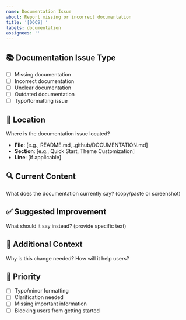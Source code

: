 ```yaml
---
name: Documentation Issue
about: Report missing or incorrect documentation
title: '[DOCS] '
labels: documentation
assignees: ''
---
```


## 📚 Documentation Issue Type
- [ ] Missing documentation
- [ ] Incorrect documentation
- [ ] Unclear documentation
- [ ] Outdated documentation
- [ ] Typo/formatting issue

## 📍 Location
Where is the documentation issue located?
- **File**: [e.g., README.md, .github/DOCUMENTATION.md]
- **Section**: [e.g., Quick Start, Theme Customization]
- **Line**: [if applicable]

## 🔍 Current Content
What does the documentation currently say? (copy/paste or screenshot)

## ✅ Suggested Improvement
What should it say instead? (provide specific text)

## 💭 Additional Context
Why is this change needed? How will it help users?

## 🎯 Priority
- [ ] Typo/minor formatting
- [ ] Clarification needed
- [ ] Missing important information
- [ ] Blocking users from getting started
